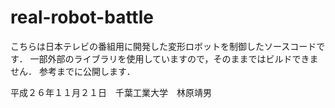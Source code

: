 real-robot-battle
=================

こちらは日本テレビの番組用に開発した変形ロボットを制御したソースコードです．
一部外部のライブラリを使用していますので，そのままではビルドできません．
参考までに公開します．

平成２６年１１月２１日　千葉工業大学　林原靖男
